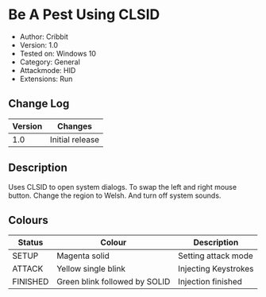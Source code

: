 # Be A Pest Using CLSID
- Author: Cribbit
- Version: 1.0
- Tested on: Windows 10
- Category: General
- Attackmode: HID
- Extensions: Run

## Change Log
| Version | Changes         |
| ------- | --------------- |
| 1.0     | Initial release |

## Description
Uses CLSID to open system dialogs.
To swap the left and right mouse button. 
Change the region to Welsh.
And turn off system sounds.

## Colours
| Status   | Colour                        | Description                 |
| -------- | ----------------------------- | --------------------------- |
| SETUP    | Magenta solid                 | Setting attack mode         |
| ATTACK   | Yellow single blink           | Injecting Keystrokes 		 |
| FINISHED | Green blink followed by SOLID | Injection finished          |